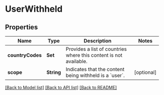 # UserWithheld

## Properties
Name | Type | Description | Notes
------------ | ------------- | ------------- | -------------
**countryCodes** | **Set<String>** | Provides a list of countries where this content is not available. | 
**scope** | **String** | Indicates that the content being withheld is a &#x60;user&#x60;. | [optional] 

[[Back to Model list]](../README.md#documentation-for-models) [[Back to API list]](../README.md#documentation-for-api-endpoints) [[Back to README]](../README.md)


